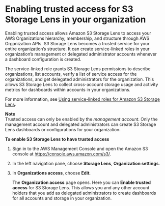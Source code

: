 # Enabling trusted access for S3 Storage Lens in your organization<a name="storage_lens_console_organizations_enabling_trusted_access"></a>

Enabling trusted access allows Amazon S3 Storage Lens to access your AWS Organizations hierarchy, membership, and structure through AWS Organization APIs\. S3 Storage Lens becomes a trusted service for your entire organization’s structure\. It can create service\-linked roles in your organization’s management or delegated administrator accounts whenever a dashboard configuration is created\. 

The service\-linked role grants S3 Storage Lens permissions to describe organizations, list accounts, verify a list of service access for the organizations, and get delegated administrators for the organization\. This allows S3 Storage Lens to collect cross\-account storage usage and activity metrics for dashboards within accounts in your organizations\. 

For more information, see [Using service\-linked roles for Amazon S3 Storage Lens](using-service-linked-roles.md)\.

**Note**  
 Trusted access can only be enabled by the *management account*\. 
 Only the management account and delegated administrators can create S3 Storage Lens dashboards or configurations for your organization\.

**To enable S3 Storage Lens to have trusted access**

1. Sign in to the AWS Management Console and open the Amazon S3 console at [https://console\.aws\.amazon\.com/s3/](https://console.aws.amazon.com/s3/)\.

1. In the left navigation pane, choose **Storage Lens**, **Organization settings**\.

1. In **Organizations access**, choose **Edit**\.

   The **Organization access** page opens\. Here you can **Enable trusted access** for S3 Storage Lens\. This allows you and any other account holders that you add as delegated administrators to create dashboards for all accounts and storage in your organization\.